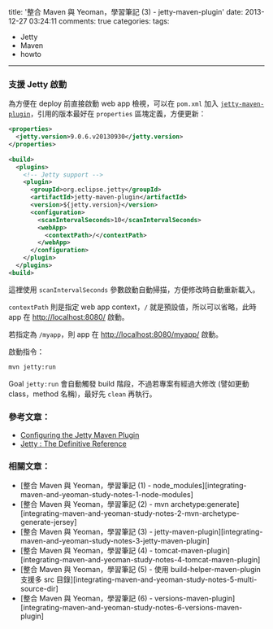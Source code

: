 title: '整合 Maven 與 Yeoman，學習筆記 (3) - jetty-maven-plugin'
date: 2013-12-27 03:24:11
comments: true
categories: 
tags:
  - Jetty
  - Maven
  - howto
---
### 支援 Jetty 啟動

為方便在 deploy 前直接啟動 web app 檢視，可以在 `pom.xml` 加入 [`jetty-maven-plugin`][jetty-maven-plugin]，引用的版本最好在 `properties` 區塊定義，方便更新：

<!-- more -->

``` xml
<properties>
  <jetty.version>9.0.6.v20130930</jetty.version>
</properties>
    
<build>
  <plugins>
    <!-- Jetty support -->
    <plugin>
      <groupId>org.eclipse.jetty</groupId>
      <artifactId>jetty-maven-plugin</artifactId>
      <version>${jetty.version}</version>
      <configuration>
        <scanIntervalSeconds>10</scanIntervalSeconds>
        <webApp>
          <contextPath>/</contextPath>
        </webApp>
      </configuration>
    </plugin>
  </plugins>
<build>
```

這裡使用 `scanIntervalSeconds` 參數啟動自動掃描，方便修改時自動重新載入。

`contextPath` 則是指定 web app context，`/` 就是預設值，所以可以省略，此時 app 在 [http://localhost:8080/](http://localhost:8080/) 啟動。

若指定為 `/myapp`，則 app 在 [http://localhost:8080/myapp/](http://localhost:8080/myapp/) 啟動。

啟動指令：

``` bat
mvn jetty:run
```

Goal `jetty:run` 會自動觸發 build 階段，不過若專案有經過大修改 (譬如更動 class，method 名稱)，最好先 `clean` 再執行。

### 參考文章：

* [Configuring the Jetty Maven Plugin][jetty-maven-plugin]
* [Jetty : The Definitive Reference][jetty documentation]

### 相關文章：

* [整合 Maven 與 Yeoman，學習筆記 (1) - node_modules][integrating-maven-and-yeoman-study-notes-1-node-modules]
* [整合 Maven 與 Yeoman，學習筆記 (2) - mvn archetype:generate][integrating-maven-and-yeoman-study-notes-2-mvn-archetype-generate-jersey]
* [整合 Maven 與 Yeoman，學習筆記 (3) - jetty-maven-plugin][integrating-maven-and-yeoman-study-notes-3-jetty-maven-plugin]
* [整合 Maven 與 Yeoman，學習筆記 (4) - tomcat-maven-plugin][integrating-maven-and-yeoman-study-notes-4-tomcat-maven-plugin]
* [整合 Maven 與 Yeoman，學習筆記 (5) - 使用 build-helper-maven-plugin 支援多 src 目錄][integrating-maven-and-yeoman-study-notes-5-multi-source-dir]
* [整合 Maven 與 Yeoman，學習筆記 (6) - versions-maven-plugin][integrating-maven-and-yeoman-study-notes-6-versions-maven-plugin]

<!-- cross references -->

<!-- post_references -->

<!-- external references -->

[jetty-maven-plugin]: http://www.eclipse.org/jetty/documentation/current/jetty-maven-plugin.html
[jetty documentation]: http://www.eclipse.org/jetty/documentation/